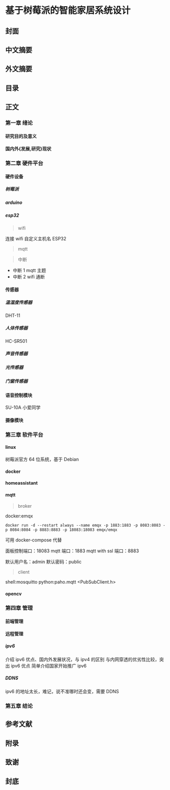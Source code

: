 # 基于树莓派的智能家居系统设计

## 封面

## 中文摘要

## 外文摘要

## 目录

## 正文

### 第一章 绪论

#### 研究目的及意义

#### 国内外{发展,研究}现状

### 第二章 硬件平台

#### 硬件设备

##### 树莓派

##### arduino

##### esp32

> wifi

连接 wifi
自定义主机名 ESP32

> mqtt

> 中断

- 中断 1 mqtt 主题
- 中断 2 wifi 通断

#### 传感器

##### 温湿度传感器

DHT-11

##### 人体传感器

HC-SR501

##### 声音传感器

##### 光传感器

##### 门窗传感器

#### 语音控制模块

SU-10A
小爱同学

#### 摄像模块

### 第三章 软件平台

#### linux

树莓派官方 64 位系统，基于 Debian

#### docker

#### homeassistant

#### mqtt

> broker

docker:emqx

```emqx
docker run -d --restart always --name emqx -p 1883:1883 -p 8083:8083 -p 8084:8084 -p 8883:8883 -p 18083:18083 emqx/emqx
```

可用 docker-compose 代替

面板控制端口：18083
mqtt 端口：1883
mqtt with ssl 端口：8883

默认用户名：admin
默认密码：public

> client

shell:mosquitto
python:paho.mqtt
<PubSubClient.h>

#### opencv

### 第四章 管理

#### 前端管理

#### 远程管理

##### ipv6

介绍 ipv6 优点、国内外发展状况，与 ipv4 的区别
与内网穿透的优劣性比较，突出 ipv6 优点
简单介绍国家开始推广 ipv6

##### DDNS

ipv6 的地址太长，难记，说不准哪时还会变，需要 DDNS

### 第五章 结论

## 参考文献

## 附录

## 致谢

## 封底
